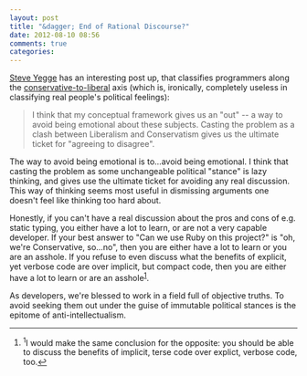 ```yaml
---
layout: post
title: "&dagger; End of Rational Discourse?"
date: 2012-08-10 08:56
comments: true
categories: 
---
```


[Steve Yegge][yegge] has an interesting post up, that classifies programmers along the [conservative-to-liberal][post] axis
(which is, ironically, completely useless in classifying real people's political feelings):

> I think that my conceptual framework gives us an "out" -- a way to avoid being emotional about these subjects. Casting the problem as a clash between Liberalism and Conservatism gives us the ultimate ticket for "agreeing to disagree".

The way to avoid being emotional is to…avoid being emotional.  I think that casting the problem as some unchangeable political "stance" is lazy thinking, and gives use the ultimate ticket for avoiding any real discussion.  This way of thinking seems most useful in dismissing arguments one doesn't feel like thinking too hard about.

Honestly, if you can't have a real discussion about the pros and cons of e.g. static typing, you either have a lot to learn, or
are not a very capable developer.  If your best answer to "Can we use Ruby on this project?" is "oh, we're Conservative, so…no", then you are either have a lot to learn or you are an asshole.  If you refuse to even discuss what the benefits of explicit, yet verbose code are over implicit, but compact code, then you are either have a lot to learn or are an asshole<a name="back-1"></a><sup><a href="#1">1</a></sup>.

As developers, we're blessed to work in a field full of objective truths.  To avoid seeking them out under the guise of immutable
political stances is the epitome of anti-intellectualism.

----
<footer class='footnotes'>
<ol>
<li>
<a name='1'></a>
<sup>1</sup>I would make the same conclusion for the opposite: you should be able to discuss the benefits of implicit, terse code over explict, verbose code, too.<a href='#back-1'>↩</a>
</li>
</ol></footer>

[post]: https://plus.google.com/110981030061712822816/posts/KaSKeg4vQtz
[yegge]: https://plus.google.com/110981030061712822816/posts
